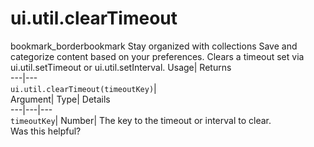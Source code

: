  
#  ui.util.clearTimeout 
bookmark_borderbookmark Stay organized with collections  Save and categorize content based on your preferences.
Clears a timeout set via ui.util.setTimeout or ui.util.setInterval. 
Usage| Returns  
---|---  
`ui.util.clearTimeout(timeoutKey)`|   
Argument| Type| Details  
---|---|---  
`timeoutKey`| Number| The key to the timeout or interval to clear.  
Was this helpful?
